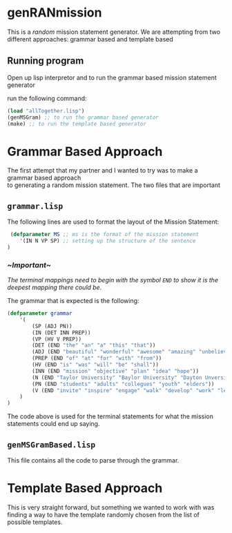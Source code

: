 # genRANmission
This is a *random* mission statement generator. We are attempting from two different approaches: grammar based and template based

## Running program
Open up lisp interpretor and to run the grammar based mission statement generator  

run the following command:
``` lisp
(load "allTogether.lisp")
(genMSGram) ;; to run the grammar based generator
(make) ;; to run the template based generator
```

# Grammar Based Approach
The first attempt that my partner and I wanted to try was to make a grammar based approach  
to generating a random mission statement. The two files that are important 

## `grammar.lisp`

The following lines are used to format the layout of the Mission Statement:
``` lisp
 (defparameter MS ;; ms is the format of the mission statement
    '(IN N VP SP) ;; setting up the structure of the sentence
)
```
### ~*Important*~
_The terminal mappings need to begin with the symbol `END` to show it is the deepest mapping there could be._  
  
The grammar that is expected is the following:
``` lisp
(defparameter grammar
    '(
        (SP (ADJ PN)) 
        (IN (DET INN PREP))
        (VP (HV V PREP))
        (DET (END "the" "an" "a" "this" "that"))
        (ADJ (END "beautiful" "wonderful" "awesome" "amazing" "unbelievable"))
        (PREP (END "of" "at" "for" "with" "from"))
        (HV (END "is" "was" "will" "be" "shall"))
        (INN (END "mission" "objective" "plan" "idea" "hope"))
        (N (END "Taylor University" "Baylor University" "Dayton Unversity" "Speedway" "Marathon"))
        (PN (END "students" "adults" "collegues" "youth" "elders"))
        (V (END "invite" "inspire" "engage" "walk" "develop" "work" "learn"))
    )
)
```
The code above is used for the terminal statements for what the mission statements could end up saying.

## `genMSGramBased.lisp`
This file contains all the code to parse through the grammar.

# Template Based Approach
This is very straight forward, but something we wanted to work with was finding a way to have the template randomly chosen from the list of possible templates.